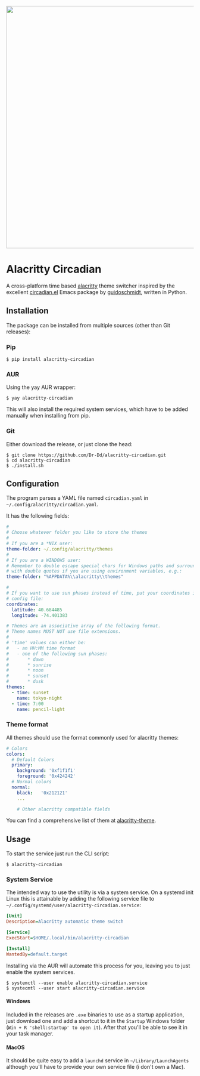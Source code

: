 <p align="center">
  <img src="https://user-images.githubusercontent.com/37450282/126343276-6cb3983f-5a45-4cdd-9784-b6d4c00c18d5.png" width="650">
</p>

# Alacritty Circadian

A cross-platform time based [alacritty](https://github.com/alacritty/alacritty) theme switcher inspired by the excellent
[circadian.el](https://github.com/guidoschmidt/circadian.el) Emacs package by
[guidoschmidt](https://github.com/guidoschmidt), written in Python.

## Installation

The package can be installed from multiple sources (other than Git releases):

### Pip

```
$ pip install alacritty-circadian
```

### AUR

Using the yay AUR wrapper:

```
$ yay alacritty-circadian
```

This will also install the required system services, which have to be added
manually when installing from pip.

### Git

Either download the release, or just clone the head:

```
$ git clone https://github.com/Dr-Dd/alacritty-circadian.git
$ cd alacritty-circadian
$ ./install.sh
```

## Configuration

The program parses a YAML file named `circadian.yaml` in
`~/.config/alacritty/circadian.yaml`.

It has the following fields:

```yml
#
# Choose whatever folder you like to store the themes
#
# If you are a *NIX user:
theme-folder: ~/.config/alacritty/themes
#
# If you are a WINDOWS user:
# Remember to double escape special chars for Windows paths and surround them
# with double quotes if you are using environment variables, e.g.:
theme-folder: "%APPDATA%\\alacritty\\themes"

#
# If you want to use sun phases instead of time, put your coordinates in the
# config file:
coordinates:
  latitude: 40.684485
  longitude: -74.401383

# Themes are an associative array of the following format.
# Theme names MUST NOT use file extensions.
#
# 'time' values can either be:
#   - an HH:MM time format
#   - one of the following sun phases:
#       * dawn
#       * sunrise
#       * noon
#       * sunset
#       * dusk
themes:
  - time: sunset
    name: tokyo-night
  - time: 7:00
    name: pencil-light
```

### Theme format

All themes should use the format commonly used for alacritty themes:

```yml
# Colors
colors:
  # Default Colors
  primary:
    background: '0xf1f1f1'
    foreground: '0x424242'
  # Normal colors
  normal:
    black:   '0x212121'
    ...

    # Other alacritty compatible fields
```

You can find a comprehensive list of them at [alacritty-theme](https://github.com/eendroroy/alacritty-theme).

## Usage

To start the service just run the CLI script:

```
$ alacritty-circadian
```

### System Service

The intended way to use the utility is via a system service.
On a systemd init Linux this is attainable by adding the following service file
to `~/.config/systemd/user/alacritty-circadian.service`:

```ini
[Unit]
Description=Alacritty automatic theme switch

[Service]
ExecStart=$HOME/.local/bin/alacritty-circadian

[Install]
WantedBy=default.target
```

Installing via the AUR will automate this process for you, leaving you to just
enable the system services.

```
$ systemctl --user enable alacritty-circadian.service
$ systecmtl --user start alacritty-circadian.service
```

#### Windows

Included in the releases are `.exe` binaries to use as a startup
application, just download one and add a shortcut to it in the `Startup` Windows
folder (`Win + R 'shell:startup' to open it`). After that you'll be able to see
it in your task manager.

#### MacOS

It should be quite easy to add a `launchd` service in `~/Library/LaunchAgents`
although you'll have to provide your own service file (i don't own a Mac).
